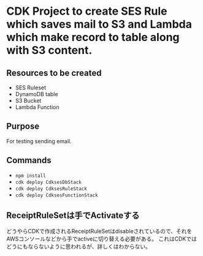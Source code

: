 # CDK Project to create SES Rule which saves mail to S3 and Lambda which make record to table along with S3 content.

## Resources to be created

* SES Ruleset
* DynamoDB table
* S3 Bucket
* Lambda Function

## Purpose

For testing sending email.

## Commands

* `npm install`
* `cdk deploy CdksesDbStack`
* `cdk deploy CdksesRuleStack`
* `cdk deploy CdksesFunctionStack`


## ReceiptRuleSetは手でActivateする

どうやらCDKで作成されるReceiptRuleSetはdisableされているので、それをAWSコンソールなどから手でactiveに切り替える必要がある。
これはCDKではどうにもならないように思われるが、詳しくはわからない。